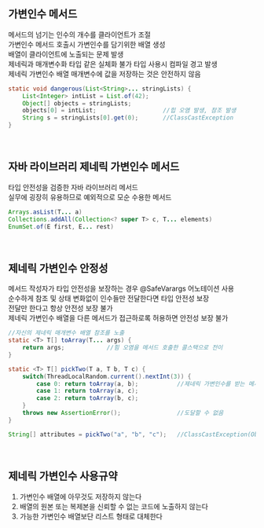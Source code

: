 ## 가변인수 메서드
메서드의 넘기는 인수의 개수를 클라이언트가 조절  
가변인수 메서드 호출시 가변인수를 담기위한 배열 생성  
배열이 클라이언트에 노출되는 문제 발생  
제네릭과 매개변수화 타입 같은 실체화 불가 타입 사용시 컴파일 경고 발생  
제네릭 가변인수 배열 매개변수에 값을 저장하는 것은 안전하지 않음  

````java
static void dangerous(List<String>... stringLists) {
    List<Integer> intList = List.of(42);
    Object[] objects = stringLists;
    objects[0] = intList;                   //힙 오염 발생, 참조 발생
    String s = stringLists[0].get(0);       //ClassCastException
}
````

<br>

## 자바 라이브러리 제네릭 가변인수 메서드
타입 안전성을 검증한 자바 라이브러리 메서드  
실무에 굉장히 유용하므로 예외적으로 모순 수용한 메서드  

````java
Arrays.asList(T... a)
Collections.addAll(Collection<? super T> c, T... elements)
EnumSet.of(E first, E... rest)
````

<br>

## 제네릭 가변인수 안정성
메서드 작성자가 타입 안전성을 보장하는 경우 @SafeVarargs 어노테이션 사용  
순수하게 참조 및 상태 변화없이 인수들만 전달한다면 타입 안전성 보장  
전달만 한다고 항상 안전성 보장 불가  
제네릭 가변인수 배열을 다른 메서드가 접근하로록 허용하면 안전성 보장 불가  

````java
//자신의 제네릭 매개변수 배열 참조를 노출
static <T> T[] toArray(T... args) {
    return args;            //힘 오염을 메서드 호출한 콜스택으로 전이
}

static <T> T[] pickTwo(T a, T b, T c) {
    switch(ThreadLocalRandom.current().nextInt(3)) {
        case 0: return toArray(a, b);           //제네릭 가변인수를 받는 메서드
        case 1: return toArray(a, c);
        case 2: return toArray(b, c);
    }
    throws new AssertionError();                //도달할 수 없음
}

String[] attributes = pickTwo("a", "b", "c");   //ClassCastException(Object[] -> String[])
````

<br>

## 제네릭 가변인수 사용규약
1. 가변인수 배열에 아무것도 저장하지 않는다  
2. 배열의 원본 또는 복제본을 신뢰할 수 없는 코드에 노출하지 않는다  
3. 가능한 가변인수 배열보단 리스트 형태로 대체한다  

<br>

